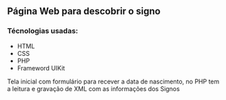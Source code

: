 ## Página Web para descobrir o signo
### Técnologias usadas:
* HTML
* CSS
* PHP
* Frameword UIKit

<p>Tela inicial com formulário para recever a data de nascimento, no PHP tem a leitura e gravação de XML com as informações dos Signos</p>

